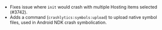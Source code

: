 - Fixes issue where `init` would crash with multiple Hosting items selected (#3742).
- Adds a command (`crashlytics:symbols:upload`) to upload native symbol files, used in Android NDK crash symbolication.